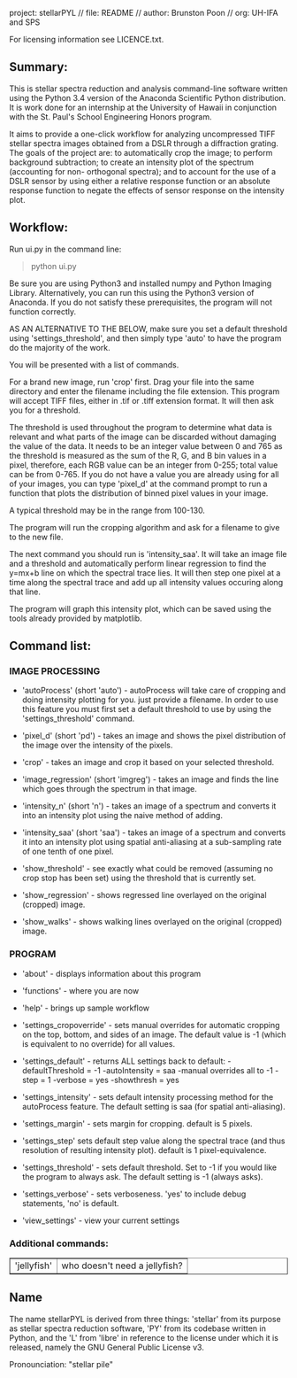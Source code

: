 project: stellarPYL // file: README // author: Brunston Poon // org: UH-IFA and SPS

For licensing information see LICENCE.txt.

## Summary:

This is stellar spectra reduction and analysis command-line software written
using the Python 3.4 version of the Anaconda Scientific Python distribution. It 
is work done for an internship at the University of Hawaii in conjunction with 
the St. Paul's School Engineering Honors program.

It aims to provide a one-click workflow for analyzing uncompressed TIFF stellar
spectra images obtained from a DSLR through a diffraction grating. The goals of
the project are: to automatically crop the image; to perform background 
subtraction; to create an intensity plot of the spectrum (accounting for non-
orthogonal spectra); and to account for the use of a DSLR sensor by using either 
a relative response function or an absolute response function to negate the 
effects of sensor response on the intensity plot.

## Workflow:

Run ui.py in the command line:

> python ui.py

Be sure you are using Python3 and installed numpy and Python Imaging Library.
Alternatively, you can run this using the Python3 version of Anaconda.
If you do not satisfy these prerequisites, the program will not function
correctly.

AS AN ALTERNATIVE TO THE BELOW, make sure you set a default threshold using
'settings_threshold', and then simply type 'auto' to have the program do
the majority of the work.

You will be presented with a list of commands.

For a brand new image, run 'crop' first. Drag your file into the same directory
and enter the filename including the file extension. This program will accept
TIFF files, either in .tif or .tiff extension format. It will then ask you for a
threshold.

The threshold is used throughout the program to determine what data is relevant
and what parts of the image can be discarded without damaging the value of the
data. It needs to be an integer value between 0 and 765 as the threshold is
measured as the sum of the R, G, and B bin values in a pixel, therefore, 
each RGB value can be an integer from 0-255; total value can be from 0-765. If
you do not have a value you are already using for all of your images, you can
type 'pixel_d' at the command prompt to run a function that plots the
distribution of binned pixel values in your image.

A typical threshold may be in the range from 100-130.

The program will run the cropping algorithm and ask for a filename to give to
the new file.

The next command you should run is 'intensity_saa'. It will take an image file
and a threshold and automatically perform linear regression to find the y=mx+b
line on which the spectral trace lies. It will then step one pixel at a time
along the spectral trace and add up all intensity values occuring along that
line.

The program will graph this intensity plot, which can be saved using the tools
already provided by matplotlib.


## Command list:

### IMAGE PROCESSING
- 'autoProcess' (short 'auto') -
autoProcess will take care of cropping and doing intensity plotting for you.
just provide a filename. In order to use this feature you must first set
a default threshold to use by using the 'settings_threshold' command.

- 'pixel_d' (short 'pd') -
takes an image and shows the pixel distribution of the image over the intensity
of the pixels.

- 'crop' - 
takes an image and crop it based on your selected threshold.

- 'image_regression' (short 'imgreg') -
takes an image and finds the line which goes through the spectrum in that image.

- 'intensity_n' (short 'n') -
takes an image of a spectrum and converts it into an intensity plot using the
naive method of adding.

- 'intensity_saa' (short 'saa') -
takes an image of a spectrum and converts it into an intensity plot using
spatial anti-aliasing at a sub-sampling rate of one tenth of one pixel.

- 'show_threshold' -
see exactly what could be removed (assuming no crop stop has been set) using the
threshold that is currently set.

- 'show_regression' -
shows regressed line overlayed on the original (cropped) image.

- 'show_walks' -
shows walking lines overlayed on the original (cropped) image.

### PROGRAM

- 'about' -
displays information about this program

- 'functions' -
where you are now

- 'help' -
brings up sample workflow

- 'settings_cropoverride' -
sets manual overrides for automatic cropping on the top, bottom, and sides
of an image. The default value is -1 (which is equivalent to no override)
for all values.

- 'settings_default' -
returns ALL settings back to default:
    -defaultThreshold = -1
    -autoIntensity = saa
    -manual overrides all to -1
    -step = 1
    -verbose = yes
    -showthresh = yes

- 'settings_intensity' -
sets default intensity processing method for the autoProcess feature.
The default setting is saa (for spatial anti-aliasing).

- 'settings_margin' -
sets margin for cropping. default is 5 pixels.

- 'settings_step'
sets default step value along the spectral trace (and thus resolution of
resulting intensity plot). default is 1 pixel-equivalence.

- 'settings_threshold' -
sets default threshold. Set to -1 if you would like the program to always ask.
The default setting is -1 (always asks).

- 'settings_verbose' -
sets verboseness. 'yes' to include debug statements, 'no' is default.

- 'view_settings' -
view your current settings

### Additional commands:

<table border="1" style="width:100%">
  <tr>
    <td>'jellyfish'</td>
    <td>who doesn't need a jellyfish?</td>
  </tr>
</table>

## Name
The name stellarPYL is derived from three things: 'stellar' from its purpose
as stellar spectra reduction software, 'PY' from its codebase written in Python,
and the 'L' from 'libre' in reference to the license under which it is released,
namely the GNU General Public License v3.

Pronounciation: "stellar pile"

